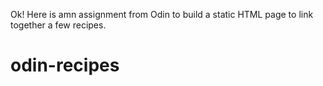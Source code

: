 Ok! Here is amn assignment from Odin to build a static HTML page to link together a few recipes. 
# odin-recipes
